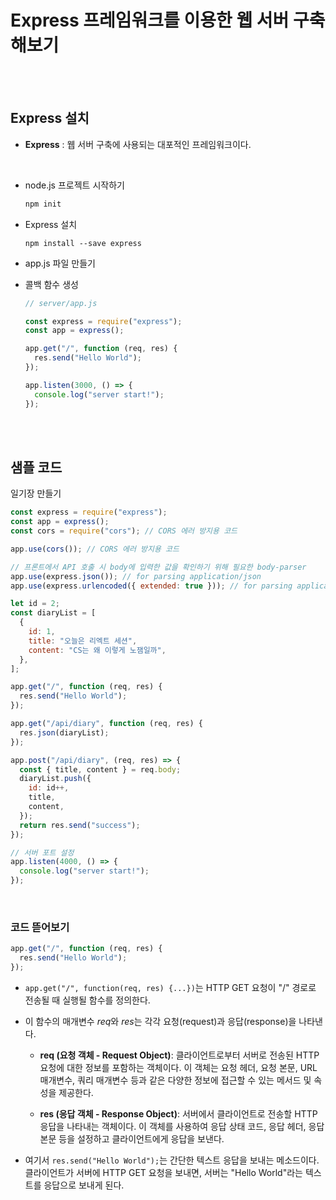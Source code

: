 # Express 프레임워크를 이용한 웹 서버 구축해보기

<br/><br/>

<!-- ### 목차 -->

<!-- - <a href=""></a> -->
<!-- - <a href=""></a> -->

<!-- <br/><br/> -->

## Express 설치

- **Express** : 웹 서버 구축에 사용되는 대포적인 프레임워크이다.

<br/>

- node.js 프로젝트 시작하기

  ```cmd
  npm init
  ```

- Express 설치

  ```
  npm install --save express
  ```

- app.js 파일 만들기

- 콜백 함수 생성

  ```js
  // server/app.js

  const express = require("express");
  const app = express();

  app.get("/", function (req, res) {
    res.send("Hello World");
  });

  app.listen(3000, () => {
    console.log("server start!");
  });
  ```

<br/><br/>

## 샘플 코드

일기장 만들기

```js
const express = require("express");
const app = express();
const cors = require("cors"); // CORS 에러 방지용 코드

app.use(cors()); // CORS 에러 방지용 코드

// 프론트에서 API 호출 시 body에 입력한 값을 확인하기 위해 필요한 body-parser
app.use(express.json()); // for parsing application/json
app.use(express.urlencoded({ extended: true })); // for parsing application/x-www-form-urlencoded

let id = 2;
const diaryList = [
  {
    id: 1,
    title: "오늘은 리엑트 세션",
    content: "CS는 왜 이렇게 노잼일까",
  },
];

app.get("/", function (req, res) {
  res.send("Hello World");
});

app.get("/api/diary", function (req, res) {
  res.json(diaryList);
});

app.post("/api/diary", (req, res) => {
  const { title, content } = req.body;
  diaryList.push({
    id: id++,
    title,
    content,
  });
  return res.send("success");
});

// 서버 포트 설정
app.listen(4000, () => {
  console.log("server start!");
});
```

<br/>

### 코드 뜯어보기

```js
app.get("/", function (req, res) {
  res.send("Hello World");
});
```

- `app.get("/", function(req, res) {...})`는 HTTP GET 요청이 "/" 경로로 전송될 때 실행될 함수를 정의한다.

- 이 함수의 매개변수 *req*와 *res*는 각각 요청(request)과 응답(response)을 나타낸다.

  - <strong>req (요청 객체 - Request Object)</strong>: 클라이언트로부터 서버로 전송된 HTTP 요청에 대한 정보를 포함하는 객체이다. 이 객체는 요청 헤더, 요청 본문, URL 매개변수, 쿼리 매개변수 등과 같은 다양한 정보에 접근할 수 있는 메서드 및 속성을 제공한다.

  - <strong>res (응답 객체 - Response Object)</strong>: 서버에서 클라이언트로 전송할 HTTP 응답을 나타내는 객체이다. 이 객체를 사용하여 응답 상태 코드, 응답 헤더, 응답 본문 등을 설정하고 클라이언트에게 응답을 보낸다.

- 여기서 `res.send("Hello World");`는 간단한 텍스트 응답을 보내는 메소드이다. 클라이언트가 서버에 HTTP GET 요청을 보내면, 서버는 "Hello World"라는 텍스트를 응답으로 보내게 된다.

<br/>
